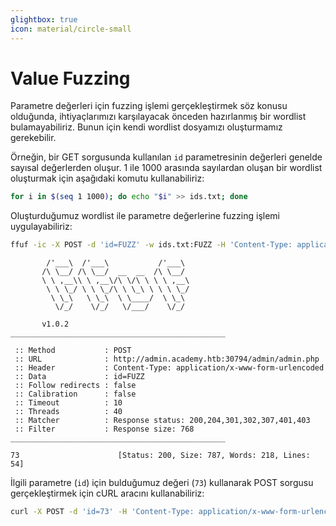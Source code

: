 ```yaml
---
glightbox: true
icon: material/circle-small
---
```


# Value Fuzzing

Parametre değerleri için fuzzing işlemi gerçekleştirmek söz konusu olduğunda, ihtiyaçlarımızı karşılayacak önceden hazırlanmış bir wordlist bulamayabiliriz. Bunun için kendi wordlist dosyamızı oluşturmamız gerekebilir.

Örneğin, bir GET sorgusunda kullanılan `id` parametresinin değerleri genelde sayısal değerlerden oluşur. 1 ile 1000 arasında sayılardan oluşan bir wordlist oluşturmak için aşağıdaki komutu kullanabiliriz:

```bash
for i in $(seq 1 1000); do echo "$i" >> ids.txt; done
```

Oluşturduğumuz wordlist ile parametre değerlerine fuzzing işlemi uygulayabiliriz:

```bash
ffuf -ic -X POST -d 'id=FUZZ' -w ids.txt:FUZZ -H 'Content-Type: application/x-www-form-urlencoded' -fs 768 -u http://admin.academy.htb:PORT/admin/admin.php
```

```text title="Output"
        /'___\  /'___\           /'___\
       /\ \__/ /\ \__/  __  __  /\ \__/
       \ \ ,__\\ \ ,__\/\ \/\ \ \ \ ,__\
        \ \ \_/ \ \ \_/\ \ \_\ \ \ \ \_/
         \ \_\   \ \_\  \ \____/  \ \_\
          \/_/    \/_/   \/___/    \/_/

       v1.0.2
________________________________________________

 :: Method           : POST
 :: URL              : http://admin.academy.htb:30794/admin/admin.php
 :: Header           : Content-Type: application/x-www-form-urlencoded
 :: Data             : id=FUZZ
 :: Follow redirects : false
 :: Calibration      : false
 :: Timeout          : 10
 :: Threads          : 40
 :: Matcher          : Response status: 200,204,301,302,307,401,403
 :: Filter           : Response size: 768
________________________________________________

73                      [Status: 200, Size: 787, Words: 218, Lines: 54]
```

İlgili parametre (`id`) için bulduğumuz değeri (`73`) kullanarak POST sorgusu gerçekleştirmek için cURL aracını kullanabiliriz:

```bash
curl -X POST -d 'id=73' -H 'Content-Type: application/x-www-form-urlencoded' http://admin.academy.htb:PORT/admin/admin.php
```
